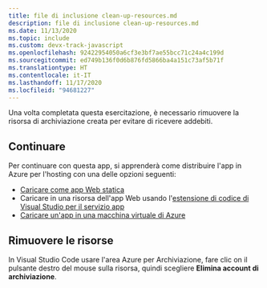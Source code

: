 ```yaml
---
title: file di inclusione clean-up-resources.md
description: file di inclusione clean-up-resources.md
ms.date: 11/13/2020
ms.topic: include
ms.custom: devx-track-javascript
ms.openlocfilehash: 92422954050a6cf3e3bf7ae55bcc71c24a4c199d
ms.sourcegitcommit: ed749b136f0d6b876fd5866ba4a151c73af5b71f
ms.translationtype: HT
ms.contentlocale: it-IT
ms.lasthandoff: 11/17/2020
ms.locfileid: "94681227"
---
```

Una volta completata questa esercitazione, è necessario rimuovere la risorsa di archiviazione creata per evitare di ricevere addebiti. 

## <a name="continue-on"></a>Continuare

Per continuare con questa app, si apprenderà come distribuire l'app in Azure per l'hosting con una delle opzioni seguenti:

* [Caricare come app Web statica](/static-web-apps/getting-started?tabs=vanilla-javascript)
* Caricare in una risorsa dell'app Web usando l'[estensione di codice di Visual Studio per il servizio app](https://marketplace.visualstudio.com/items?itemName=ms-azuretools.vscode-azureappservice)
* [Caricare un'app in una macchina virtuale di Azure](../../tutorial/nodejs-virtual-machine-vm/introduction.md)

## <a name="remove-resources"></a>Rimuovere le risorse

In Visual Studio Code usare l'area Azure per Archiviazione, fare clic on il pulsante destro del mouse sulla risorsa, quindi scegliere **Elimina account di archiviazione**.
